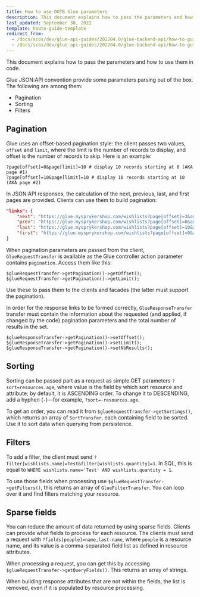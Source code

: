 ```yaml
---
title: How to use OOTB Glue parameters
description: This document explains how to pass the parameters and how to use them in code
last_updated: September 30, 2022
template: howto-guide-template
redirect_from:
  - /docs/scos/dev/glue-api-guides/202204.0/glue-backend-api/how-to-guides/glue-parameters-usage.html
  - /docs/scos/dev/glue-api-guides/202204.0/glue-backend-api/how-to-guides/how-to-use-ootb-glue-parameters.html
---
```


This document explains how to pass the parameters and how to use them in code.

Glue JSON:API convention provide some parameters parsing out of the box. The following are among them:
* Pagination
* Sorting
* Filters

## Pagination

Glue uses an offset-based pagination style: the client passes two values, `offset` and `limit`, where the limit is the number of records to display, and offset is the number of records to skip. Here is an example:

```
?page[offset]=0&page[limit]=10 # display 10 records starting at 0 (AKA page #1)
?page[offset]=10&page[limit]=10 # display 10 records starting at 10 (AKA page #2)
```

In JSON:API responses, the calculation of the next, previous, last, and first pages are provided. Clients can use them to build pagination:

```json
"links": {
    "next": "https://glue.mysprykershop.com/wishlists?page[offset]=3&amp;page[limit]=2",
    "prev": "https://glue.mysprykershop.com/wishlists?page[offset]=0&amp;page[limit]=2",
    "last": "https://glue.mysprykershop.com/wishlists?page[offset]=10&amp;page[limit]=2",
    "first": "https://glue.mysprykershop.com/wishlists?page[offset]=0&amp;page[limit]=2"
}
```

When pagination parameters are passed from the client, `GlueRequestTransfer` is available as the Glue controller action parameter contains `pagination`. Access them like this:

```
$glueRequestTransfer->getPagination()->getOffset();
$glueRequestTransfer->getPagination()->getLimit();
```

Use these to pass them to the clients and facades (the latter must support the pagination).

In order for the response links to be formed correctly, `GlueResponseTransfer` transfer must contain the information about the requested (and applied, if changed by the code) pagination parameters and the total number of results in the set.

```
$glueResponseTransfer->getPagination()->setOffset();
$glueResponseTransfer->getPagination()->setLimit();
$glueResponseTransfer->getPagination()->setNbResults();
```

## Sorting

Sorting can be passed part as a request as simple GET parameters `?sort=resources.age`, where value is the field by which sort resource and attribute; by default, it is ASCENDING order. To change it to DESCENDING, add a hyphen (`-`)—for example, `?sort=-resources.age`.

To get an order, you can read it from `$glueRequestTransfer->getSortings()`, which returns an array of `SortTransfer`, each containing field to be sorted. Use it to sort data when querying from persistence.

## Filters

To add a filter, the client must send `?filter[wishlists.name]=Test&filter[wishlists.quantity]=1`. In SQL, this is equal to `WHERE wishlists.name='Test' AND wishlists.quantity = 1`.

To use those fields when processing use `$glueRequestTransfer->getFilters()`, this returns an array of `GlueFilterTransfer`. You can loop over it and find filters matching your resource.

## Sparse fields

You can reduce the amount of data returned by using sparse fields. Clients can provide what fields to process for each resource. The clients must send a request with `?fields[people]=name,last-name`, where `people` is a resource name, and its value is a comma-separated field list as defined in resource attributes.

When processing a request, you can get this by accessing `$glueRequestTransfer->getQueryFields()`. This returns an array of strings.

When building response attributes that are not within the fields, the list is removed, even if it is populated by resource processing.
